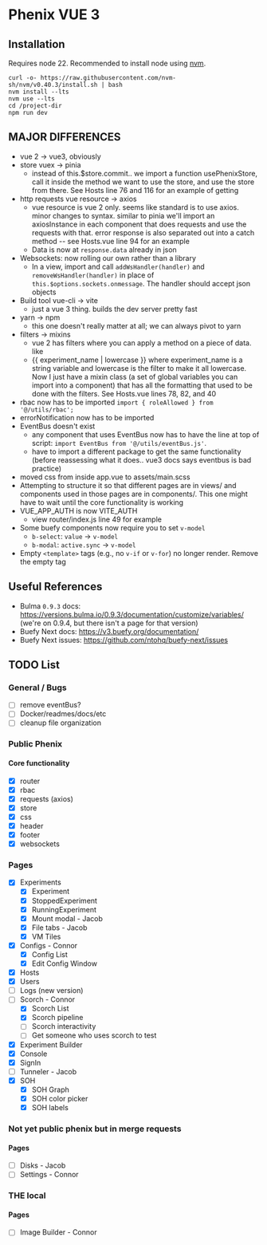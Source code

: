 # Phenix VUE 3

## Installation

Requires node 22. Recommended to install node using [nvm](https://github.com/nvm-sh/nvm).

```
curl -o- https://raw.githubusercontent.com/nvm-sh/nvm/v0.40.3/install.sh | bash
nvm install --lts
nvm use --lts
cd /project-dir
npm run dev
```

## MAJOR DIFFERENCES

- vue 2 -> vue3, obviously
- store vuex -> pinia
  - instead of this.$store.commit.. we import a function usePhenixStore, call it inside the method we want to use the store, and use the store from there. See Hosts line 76 and 116 for an example of getting
- http requests vue resource -> axios
  - vue resource is vue 2 only. seems like standard is to use axios. minor changes to syntax. similar to pinia we'll import an axiosInstance in each component that does requests and use the requests with that. error response is also separated out into a catch method -- see Hosts.vue line 94 for an example
  - Data is now at `response.data` already in json
- Websockets: now rolling our own rather than a library
  - In a view, import and call `addWsHandler(handler)` and `removeWsHandler(handler)` in place of `this.$options.sockets.onmessage`. The handler should accept json objects
- Build tool vue-cli -> vite
  - just a vue 3 thing. builds the dev server pretty fast
- yarn -> npm
  - this one doesn't really matter at all; we can always pivot to yarn
- filters -> mixins
  - vue 2 has filters where you can apply a method on a piece of data. like
  - {{ experiment_name | lowercase }} where experiment_name is a string variable and lowercase is the filter to make it all lowercase. Now I just have a mixin class (a set of global variables you can import into a component) that has all the formatting that used to be done with the filters. See Hosts.vue lines 78, 82, and 40
- rbac now has to be imported `import { roleAllowed } from '@/utils/rbac';`
- errorNotification now has to be imported
- EventBus doesn't exist
  - any component that uses EventBus now has to have the line at top of script:
    `import EventBus from '@/utils/eventBus.js'`.
  - have to import a different package to get the same functionality (before reassessing what it does.. vue3 docs says eventbus is bad practice)
- moved css from inside app.vue to assets/main.scss
- Attempting to structure it so that different pages are in views/ and components used in those pages are in components/. This one might have to wait until the core functionality is working
- VUE_APP_AUTH is now VITE_AUTH
  - view router/index.js line 49 for example
- Some buefy components now require you to set `v-model`
  - `b-select`: `value` -> `v-model`
  - `b-modal`: `active.sync` -> `v-model`
- Empty `<template>` tags (e.g., no `v-if` or `v-for`) no longer render. Remove the empty tag

## Useful References

- Bulma `0.9.3` docs: https://versions.bulma.io/0.9.3/documentation/customize/variables/ (we're on 0.9.4, but there isn't a page for that version)
- Buefy Next docs: https://v3.buefy.org/documentation/
- Buefy Next issues: https://github.com/ntohq/buefy-next/issues

## TODO List

### General / Bugs

- [ ] remove eventBus?
- [ ] Docker/readmes/docs/etc
- [ ] cleanup file organization

### Public Phenix

#### Core functionality

- [x] router
- [x] rbac
- [x] requests (axios)
- [x] store
- [x] css
- [x] header
- [x] footer
- [x] websockets

### Pages

- [x] Experiments
  - [x] Experiment
  - [x] StoppedExperiment
  - [x] RunningExperiment
  - [x] Mount modal - Jacob
  - [x] File tabs - Jacob
  - [x] VM Tiles
- [x] Configs - Connor
  - [x] Config List
  - [x] Edit Config Window
- [x] Hosts
- [x] Users
- [ ] Logs (new version)
- [ ] Scorch - Connor
  - [x] Scorch List
  - [x] Scorch pipeline
  - [ ] Scorch interactivity
  - [ ] Get someone who uses scorch to test
- [x] Experiment Builder
- [x] Console
- [x] SignIn
- [ ] Tunneler - Jacob
- [x] SOH
  - [x] SOH Graph
  - [x] SOH color picker
  - [x] SOH labels

### Not yet public phenix but in merge requests

#### Pages

- [ ] Disks - Jacob
- [ ] Settings - Connor

### THE local

#### Pages

- [ ] Image Builder - Connor
